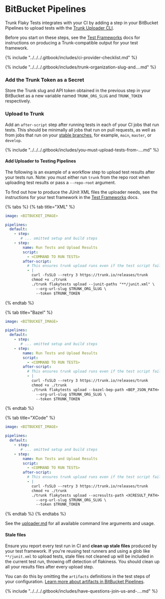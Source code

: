 # BitBucket Pipelines

Trunk Flaky Tests integrates with your CI by adding a step in your BitBucket Pipelines to upload tests with the [Trunk Uploader CLI](../../uploader.md).

Before you start on these steps, see the [Test Frameworks](../frameworks/) docs for instructions on producing a Trunk-compatible output for your test framework.

{% include "../../../.gitbook/includes/ci-provider-checklist.md" %}

{% include "../../../.gitbook/includes/trunk-organization-slug-and....md" %}

### Add the Trunk Token as a Secret

Store the Trunk slug and API token obtained in the previous step in your BitBucket as a new variable named `TRUNK_ORG_SLUG` and `TRUNK_TOKEN` respectively.

### Upload to Trunk

Add an `after-script` step after running tests in each of your CI jobs that run tests. This should be minimally all jobs that run on pull requests, as well as from jobs that run on your [stable branches](../../detection.md#stable-branches), for example, `main`, `master`, or `develop`.

{% include "../../../.gitbook/includes/you-must-upload-tests-from-....md" %}

#### Add Uploader to Testing Pipelines

The following is an example of a workflow step to upload test results after your tests run. Note: you must either run `trunk` from the repo root when uploading test results or pass a `--repo-root` argument.

To find out how to produce the JUnit XML files the uploader needs, see the instructions for your test framework in the [Test Frameworks](https://docs.trunk.io/flaky-tests/frameworks) docs.

{% tabs %}
{% tab title="XML" %}
```yaml
image: <BITBUCKET_IMAGE>

pipelines:
  default:
    - step:
       # ... omitted setup and build steps 
    - step:
        name: Run Tests and Upload Results
        script:
          - <COMMAND TO RUN TESTS>
        after-script:
          # This ensures trunk upload runs even if the test script fails
          - |
            curl -fsSLO --retry 3 https://trunk.io/releases/trunk
            chmod +x ./trunk
            ./trunk flakytests upload --junit-paths "**/junit.xml" \
              --org-url-slug $TRUNK_ORG_SLUG \
              --token $TRUNK_TOKEN
```
{% endtab %}

{% tab title="Bazel" %}
```yaml
image: <BITBUCKET_IMAGE>

pipelines:
  default:
    - step:
       # ... omitted setup and build steps 
    - step:
        name: Run Tests and Upload Results
        script:
          - <COMMAND TO RUN TESTS>
        after-script:
          # This ensures trunk upload runs even if the test script fails
          - |
            curl -fsSLO --retry 3 https://trunk.io/releases/trunk
            chmod +x ./trunk
            ./trunk flakytests upload --bazel-bep-path <BEP_JSON_PATH> \
              --org-url-slug $TRUNK_ORG_SLUG \
              --token $TRUNK_TOKEN
```
{% endtab %}

{% tab title="XCode" %}
```yaml
image: <BITBUCKET_IMAGE>

pipelines:
  default:
    - step:
       # ... omitted setup and build steps 
    - step:
        name: Run Tests and Upload Results
        script:
          - <COMMAND TO RUN TESTS>
        after-script:
          # This ensures trunk upload runs even if the test script fails
          - |
            curl -fsSLO --retry 3 https://trunk.io/releases/trunk
            chmod +x ./trunk
            ./trunk flakytests upload --xcresults-path <XCRESULT_PATH> \
              --org-url-slug $TRUNK_ORG_SLUG \
              --token $TRUNK_TOKEN
```
{% endtab %}
{% endtabs %}

See the [uploader.md](../../uploader.md "mention") for all available command line arguments and usage.

#### Stale files

Ensure you report every test run in CI and **clean up stale files** produced by your test framework. If you're reusing test runners and using a glob like `**/junit.xml` to upload tests, stale files not cleaned up will be included in the current test run, throwing off detection of flakiness. You should clean up all your results files after every upload step.

You can do this by omitting the `artifacts` definitions in the test steps of your configuration. [Learn more about artifacts in BitBucket Pipelines](https://support.atlassian.com/bitbucket-cloud/docs/use-artifacts-in-steps/).

{% include "../../../.gitbook/includes/have-questions-join-us-and-....md" %}
